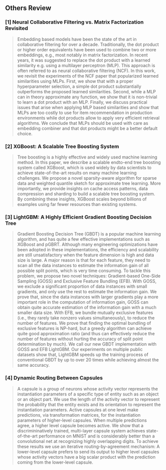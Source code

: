 ## Others Review





### [1] Neural Collaborative Filtering vs. Matrix Factorization Revisited



> Embedding based models have been the state of the art in collaborative filtering for over a decade. Traditionally, the dot product or higher order equivalents have been used to combine two or more embeddings, e.g., most notably in matrix factorization. In recent years, it was suggested to replace the dot product with a learned similarity e.g. using a multilayer perceptron (MLP). This approach is often referred to as neural collaborative filtering (NCF). In this work, we revisit the experiments of the NCF paper that popularized learned similarities using MLPs. First, we show that with a proper hyperparameter selection, a simple dot product substantially outperforms the proposed learned similarities. Second, while a MLP can in theory approximate any function, we show that it is non-trivial to learn a dot product with an MLP. Finally, we discuss practical issues that arise when applying MLP based similarities and show that MLPs are too costly to use for item recommendation in production environments while dot products allow to apply very efficient retrieval algorithms. We conclude that MLPs should be used with care as embedding combiner and that dot products might be a better default choice.



### [2] XGBoost: A Scalable Tree Boosting System



> Tree boosting is a highly effective and widely used machine learning method. In this paper, we describe a scalable endto-end tree boosting system called XGBoost, which is used widely by data scientists to achieve state-of-the-art results on many machine learning challenges. We propose a novel sparsity-aware algorithm for sparse data and weighted quantile sketch for approximate tree learning. More importantly, we provide insights on cache access patterns, data compression and sharding to build a scalable tree boosting system. By combining these insights, XGBoost scales beyond billions of examples using far fewer resources than existing systems.



### [3] LightGBM: A Highly Efficient Gradient Boosting Decision Tree



> Gradient Boosting Decision Tree (GBDT) is a popular machine learning algorithm, and has quite a few effective implementations such as XGBoost and pGBRT. Although many engineering optimizations have been adopted in these implementations, the efficiency and scalability are still unsatisfactory when the feature dimension is high and data size is large. A major reason is that for each feature, they need to scan all the data instances to estimate the information gain of all possible split points, which is very time consuming. To tackle this problem, we propose two novel techniques: Gradient-based One-Side Sampling (GOSS) and Exclusive Feature Bundling (EFB). With GOSS, we exclude a significant proportion of data instances with small gradients, and only use the rest to estimate the information gain. We prove that, since the data instances with larger gradients play a more important role in the computation of information gain, GOSS can obtain quite accurate estimation of the information gain with a much smaller data size. With EFB, we bundle mutually exclusive features (i.e., they rarely take nonzero values simultaneously), to reduce the number of features. We prove that finding the optimal bundling of exclusive features is NP-hard, but a greedy algorithm can achieve quite good approximation ratio (and thus can effectively reduce the number of features without hurting the accuracy of split point determination by much). We call our new GBDT implementation with GOSS and EFB LightGBM. Our experiments on multiple public datasets show that, LightGBM speeds up the training process of conventional GBDT by up to over 20 times while achieving almost the same accuracy.



### [4] Dynamic Routing Between Capsules



> A capsule is a group of neurons whose activity vector represents the instantiation parameters of a specific type of entity such as an object or an object part. We use the length of the activity vector to represent the probability that the entity exists and its orientation to represent the instantiation parameters. Active capsules at one level make predictions, via transformation matrices, for the instantiation parameters of higher-level capsules. When multiple predictions agree, a higher level capsule becomes active. We show that a discrimininatively trained, multi-layer capsule system achieves state-of-the-art performance on MNIST and is considerably better than a convolutional net at recognizing highly overlapping digits. To achieve these results we use an iterative routing-by-agreement mechanism: A lower-level capsule prefers to send its output to higher level capsules whose activity vectors have a big scalar product with the prediction coming from the lower-level capsule.

